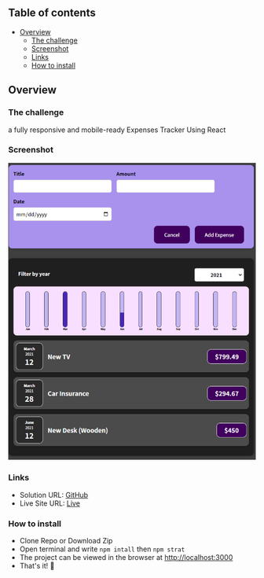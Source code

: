 ## Table of contents

- [Overview](#overview)
  - [The challenge](#the-challenge)
  - [Screenshot](#screenshot)
  - [Links](#links)
  - [How to install](#how-to-install)

## Overview

### The challenge
a fully responsive and mobile-ready Expenses Tracker Using React

### Screenshot

![screenshot](./src/Screenshot.png)

### Links

- Solution URL: [GitHub](https://github.com/memo-ibrahim-alean/React-Expenses-Tracker)
- Live Site URL: [Live](https://react-expenses-tracker-memo-ibrahim-alean.vercel.app/)

### How to install

- Clone Repo or Download Zip
- Open terminal and write `npm intall` then `npm strat`
- The project can be viewed in the browser at [http://localhost:3000](http://localhost:3000)
- That's it! 🎉
